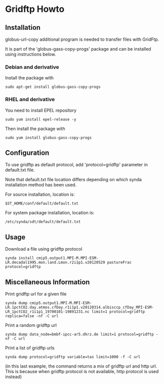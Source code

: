 # Gridftp Howto

## Installation

globus-url-copy additional program is needed to transfer files with GridFtp.

It is part of the 'globus-gass-copy-progs' package and can be installed using
instructions below.

### Debian and derivative

Install the package with

    sudo apt-get install globus-gass-copy-progs

### RHEL and derivative

You need to install EPEL repository

    sudo yum install epel-release -y

Then install the package with

    sudo yum install globus-gass-copy-progs

## Configuration

To use gridftp as default protocol, add 'protocol=gridftp' parameter in default.txt file.

Note that default.txt file location differs depending on which synda installation method has been used.

For source installation, location is:

    $ST_HOME/conf/default/default.txt

For system package installation, location is:

    /etc/synda/sdt/default/default.txt

## Usage

Download a file using gridftp protocol

    synda install cmip5.output1.MPI-M.MPI-ESM-LR.decadal1995.mon.land.Lmon.r2i1p1.v20120529 pastureFrac protocol=gridftp

## Miscellaneous Information

Print gridftp url for a given file

    synda dump cmip5.output1.MPI-M.MPI-ESM-LR.1pctCO2.day.atmos.cfDay.r1i1p1.v20120314.albisccp_cfDay_MPI-ESM-LR_1pctCO2_r1i1p1_19700101-19891231.nc limit=1 protocol=gridftp replica=false -nf -C url

Print a random gridftp url

    synda dump data_node=bmbf-ipcc-ar5.dkrz.de limit=1 protocol=gridftp -nf -C url

Print a list of gridftp urls

    synda dump protocol=gridftp variable=tas limit=1000 -f -C url

(in this last example, the command returns a mix of gridftp url and http
url. This is because when gridftp protocol is not available, http protocol is
used instead)
